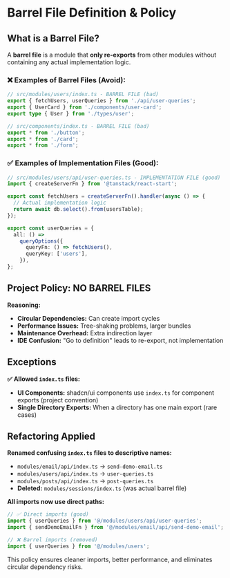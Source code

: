 # Barrel File Definition & Policy

## What is a Barrel File?

A **barrel file** is a module that **only re-exports** from other modules without containing any actual implementation logic.

### ❌ Examples of Barrel Files (Avoid):

```typescript
// src/modules/users/index.ts - BARREL FILE (bad)
export { fetchUsers, userQueries } from './api/user-queries';
export { UserCard } from './components/user-card';
export type { User } from './types/user';
```

```typescript
// src/components/index.ts - BARREL FILE (bad)
export * from './button';
export * from './card';
export * from './form';
```

### ✅ Examples of Implementation Files (Good):

```typescript
// src/modules/users/api/user-queries.ts - IMPLEMENTATION FILE (good)
import { createServerFn } from '@tanstack/react-start';

export const fetchUsers = createServerFn().handler(async () => {
  // Actual implementation logic
  return await db.select().from(usersTable);
});

export const userQueries = {
  all: () =>
    queryOptions({
      queryFn: () => fetchUsers(),
      queryKey: ['users'],
    }),
};
```

## Project Policy: NO BARREL FILES

**Reasoning:**

- **Circular Dependencies:** Can create import cycles
- **Performance Issues:** Tree-shaking problems, larger bundles
- **Maintenance Overhead:** Extra indirection layer
- **IDE Confusion:** "Go to definition" leads to re-export, not implementation

## Exceptions

**✅ Allowed `index.ts` files:**

- **UI Components:** shadcn/ui components use `index.ts` for component exports (project convention)
- **Single Directory Exports:** When a directory has one main export (rare cases)

## Refactoring Applied

**Renamed confusing `index.ts` files to descriptive names:**

- `modules/email/api/index.ts` → `send-demo-email.ts`
- `modules/users/api/index.ts` → `user-queries.ts`
- `modules/posts/api/index.ts` → `post-queries.ts`
- **Deleted:** `modules/sessions/index.ts` (was actual barrel file)

**All imports now use direct paths:**

```typescript
// ✅ Direct imports (good)
import { userQueries } from '@/modules/users/api/user-queries';
import { sendDemoEmailFn } from '@/modules/email/api/send-demo-email';

// ❌ Barrel imports (removed)
import { userQueries } from '@/modules/users';
```

This policy ensures cleaner imports, better performance, and eliminates circular dependency risks.
